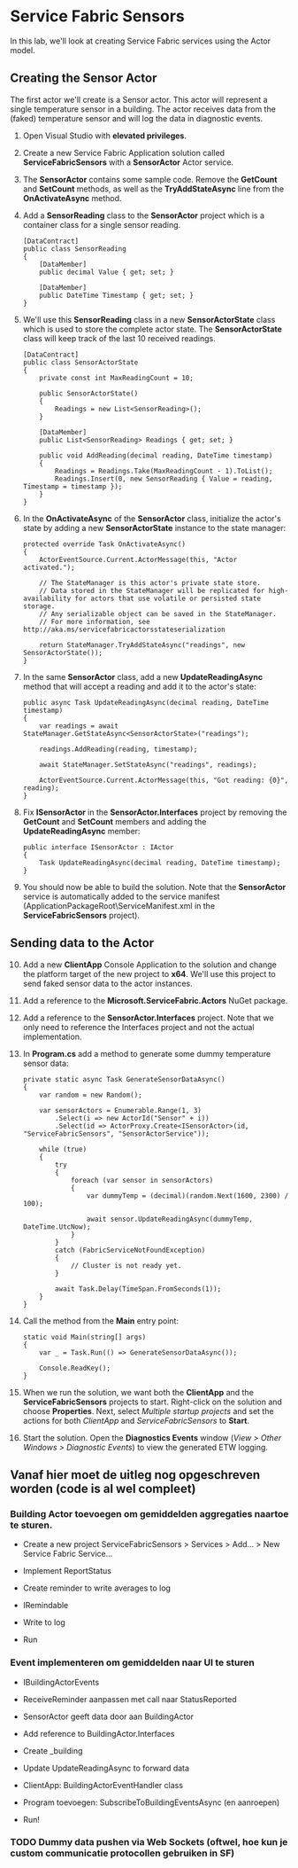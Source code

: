 # Service Fabric Sensors

In this lab, we'll look at creating Service Fabric services using the Actor model.

## Creating the Sensor Actor

The first actor we'll create is a Sensor actor. This actor will represent a single temperature sensor in a building.
The actor receives data from the (faked) temperature sensor and will log the data in diagnostic events.

1. Open Visual Studio with **elevated privileges**.

2. Create a new Service Fabric Application solution called **ServiceFabricSensors** with a **SensorActor** Actor service.

3. The **SensorActor** contains some sample code. Remove the **GetCount** and **SetCount** methods, as well as the **TryAddStateAsync** line from the **OnActivateAsync** method.

4. Add a **SensorReading** class to the **SensorActor** project which is a container class for a single sensor reading.

    ```
    [DataContract]
    public class SensorReading
    {
        [DataMember]
        public decimal Value { get; set; }

        [DataMember]
        public DateTime Timestamp { get; set; }
    }
    ```

5. We'll use this **SensorReading** class in a new **SensorActorState** class which is used to store the complete actor state.
The **SensorActorState** class will keep track of the last 10 received readings.

    ```
    [DataContract]
    public class SensorActorState
    {
        private const int MaxReadingCount = 10;

        public SensorActorState()
        {
            Readings = new List<SensorReading>();
        }

        [DataMember]
        public List<SensorReading> Readings { get; set; }

        public void AddReading(decimal reading, DateTime timestamp)
        {
            Readings = Readings.Take(MaxReadingCount - 1).ToList();
            Readings.Insert(0, new SensorReading { Value = reading, Timestamp = timestamp });
        }
    }
    ```

6. In the **OnActivateAsync** of the **SensorActor** class, initialize the actor's state by adding a new **SensorActorState** instance to the state manager: 

    ```
    protected override Task OnActivateAsync()
    {
        ActorEventSource.Current.ActorMessage(this, "Actor activated.");

        // The StateManager is this actor's private state store.
        // Data stored in the StateManager will be replicated for high-availability for actors that use volatile or persisted state storage.
        // Any serializable object can be saved in the StateManager.
        // For more information, see http://aka.ms/servicefabricactorsstateserialization

        return StateManager.TryAddStateAsync("readings", new SensorActorState());
    }
    ```

7. In the same **SensorActor** class, add a new **UpdateReadingAsync** method that will accept a reading and add it to the actor's state:

    ```
    public async Task UpdateReadingAsync(decimal reading, DateTime timestamp)
    {
        var readings = await StateManager.GetStateAsync<SensorActorState>("readings");

        readings.AddReading(reading, timestamp);

        await StateManager.SetStateAsync("readings", readings);

        ActorEventSource.Current.ActorMessage(this, "Got reading: {0}", reading);
    }
    ```

8. Fix **ISensorActor** in the **SensorActor.Interfaces** project by removing the **GetCount** and **SetCount** members and adding the **UpdateReadingAsync** member:

    ```
    public interface ISensorActor : IActor
    {
        Task UpdateReadingAsync(decimal reading, DateTime timestamp);
    }
    ```

9. You should now be able to build the solution. Note that the **SensorActor** service is automatically added to the service manifest (ApplicationPackageRoot\ServiceManifest.xml in the **ServiceFabricSensors** project).

## Sending data to the Actor

10. Add a new **ClientApp** Console Application to the solution and change the platform target of the new project to **x64**.
We'll use this project to send faked sensor data to the actor instances.

11. Add a reference to the **Microsoft.ServiceFabric.Actors** NuGet package.

12. Add a reference to the **SensorActor.Interfaces** project. Note that we only need to reference the Interfaces project and not the actual implementation.

13. In **Program.cs** add a method to generate some dummy temperature sensor data:

    ```
    private static async Task GenerateSensorDataAsync()
    {
        var random = new Random();

        var sensorActors = Enumerable.Range(1, 3)
            .Select(i => new ActorId("Sensor" + i))
            .Select(id => ActorProxy.Create<ISensorActor>(id, "ServiceFabricSensors", "SensorActorService"));

        while (true)
        {
            try
            {
                foreach (var sensor in sensorActors)
                {
                    var dummyTemp = (decimal)(random.Next(1600, 2300) / 100);

                    await sensor.UpdateReadingAsync(dummyTemp, DateTime.UtcNow);
                }
            }
            catch (FabricServiceNotFoundException)
            {
                // Cluster is not ready yet.
            }

            await Task.Delay(TimeSpan.FromSeconds(1));
        }
    }
    ```

14. Call the method from the **Main** entry point:

    ```
    static void Main(string[] args)
    {
        var _ = Task.Run(() => GenerateSensorDataAsync());

        Console.ReadKey();
    }
    ```

15. When we run the solution, we want both the **ClientApp** and the **ServiceFabricSensors** projects to start.
Right-click on the solution and choose **Properties**. Next, select *Multiple startup projects* and set the actions for both *ClientApp* and *ServiceFabricSensors* to **Start**.

16. Start the solution. Open the **Diagnostics Events** window (*View > Other Windows > Diagnostic Events*) to view the generated ETW logging.

## Vanaf hier moet de uitleg nog opgeschreven worden (code is al wel compleet)

### Building Actor toevoegen om gemiddelden aggregaties naartoe te sturen.

- Create a new project ServiceFabricSensors > Services > Add… > New Service Fabric Service…

- Implement ReportStatus

- Create reminder to write averages to log 

- IRemindable

- Write to log

- Run

### Event implementeren om gemiddelden naar UI te sturen

- IBuildingActorEvents

- ReceiveReminder aanpassen met call naar StatusReported

- SensorActor geeft data door aan BuildingActor
- Add reference to BuildingActor.Interfaces
- Create _building
- Update UpdateReadingAsync to forward data

- ClientApp: BuildingActorEventHandler class
- Program toevoegen: SubscribeToBuildingEventsAsync (en aanroepen)

- Run!

### TODO Dummy data pushen via Web Sockets (oftwel, hoe kun je custom communicatie protocollen gebruiken in SF)









